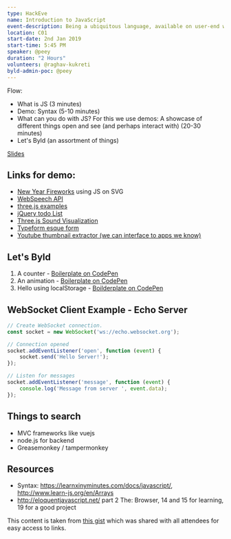 ```yaml
---
type: HackEve
name: Introduction to JavaScript 
event-description: Being a ubiquitous language, available on user-end wherever there is a browser, there's a wealth of things that you can do with JavaScript — some of these including making web-apps, animations, games, and more. We'll explore some of these in greater detail in the session. It'll be a hands-on session, so bring your laptops. Session is open to all students, only prerequisite is that you should know some programming language (e.g. Python)
location: C01
start-date: 2nd Jan 2019
start-time: 5:45 PM
speaker: @peey
duration: "2 Hours"
volunteers: @raghav-kukreti
byld-admin-poc: @peey
---
```


Flow: 
 - What is JS (3 minutes)
 - Demo: Syntax (5-10 minutes)
 - What can you do with JS? For this we use demos: A showcase of different things open and see (and perhaps interact with) (20-30 minutes)
 - Let's Byld (an assortment of things)

[Slides](https://docs.google.com/presentation/d/1gpeheFyMvGrcl4hehNVbR4VSsQBlOZ4pV-SwEf93fyY/edit#slide=id.g4c0a0b8078_0_9)

## Links for demo:
 - [New Year Fireworks](https://codepen.io/fuzzyma/pen/REjeex) using JS on SVG
 - [WebSpeech API](https://codepen.io/mallendeo/pen/WZdWzG)
 - [three.js examples](https://threejs.org/examples)
 - [jQuery todo List](https://codepen.io/diasnour03/project/editor/AYeQQR)
 - [Three.js Sound Visualization](https://codepen.io/nelsonr/pen/vJmQOj)
 - [Typeform esque form](https://codepen.io/arcs/pen/OmZaex)
 - [Youtube thumbnail extractor (we can interface to apps we know)](https://codepen.io/tjFogarty/project/editor/AzvroK)

## Let's Byld
   1. A counter - [Boilerplate on CodePen](https://codepen.io/peey/pen/GPyqBe?editors=1010)
   2. An animation - [Boilerplate on CodePen](https://codepen.io/peey/pen/LMeRpX?editors=1010)
   3. Hello using localStorage - [Boilderplate on CodePen](https://codepen.io/peey/pen/zypKaM?editors=1010)

## WebSocket Client Example - Echo Server
```js
// Create WebSocket connection.
const socket = new WebSocket('ws://echo.websocket.org');

// Connection opened
socket.addEventListener('open', function (event) {
    socket.send('Hello Server!');
});

// Listen for messages
socket.addEventListener('message', function (event) {
    console.log('Message from server ', event.data);
});
```


## Things to search
 - MVC frameworks like vuejs
 - node.js for backend
 - Greasemonkey / tampermonkey

## Resources
 - Syntax: https://learnxinyminutes.com/docs/javascript/, http://www.learn-js.org/en/Arrays
 - http://eloquentjavascript.net/ part 2 The: Browser, 14 and 15 for learning, 19 for a good project

This content is taken from [this gist](https://gist.github.com/peey/0bdde4f9394776b0d420de43133f3ad8) which was shared with all attendees for easy access to links.
